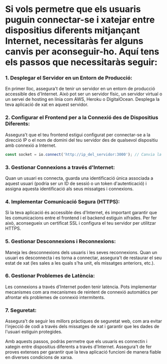 # Si vols permetre que els usuaris puguin connectar-se i xatejar entre dispositius diferents mitjançant Internet, necessitaràs fer alguns canvis per aconseguir-ho. Aquí tens els passos que necessitaràs seguir:

### 1. **Desplegar el Servidor en un Entorn de Producció:**

En primer lloc, assegura't de tenir un servidor en un entorn de producció accessible des d'Internet. Això pot ser un servidor físic, un servidor virtual o un servei de hosting en línia com AWS, Heroku o DigitalOcean. Desplega la teva aplicació de xat en aquest servidor.

### 2. **Configurar el Frontend per a la Connexió des de Dispositius Diferents:**

Assegura't que el teu frontend estigui configurat per connectar-se a la direcció IP o el nom de domini del teu servidor des de qualsevol dispositiu amb connexió a Internet.

```javascript
const socket = io.connect('http://ip_del_servidor:3000'); // Canvia la IP i el port si és necessari
```

### 3. **Gestionar Connexions a través d'Internet:**

Quan un usuari es connecta, guarda una identificació única associada a aquest usuari (podria ser un ID de sessió o un token d'autenticació) i assigna aquesta identificació als seus missatges i connexions.

### 4. **Implementar Comunicació Segura (HTTPS):**

Si la teva aplicació és accessible des d'Internet, és important garantir que les comunicacions entre el frontend i el backend estiguin xifrades. Per fer això, aconsegueix un certificat SSL i configura el teu servidor per utilitzar HTTPS.

### 5. **Gestionar Desconnexions i Reconnexions:**

Maneja les desconnexions dels usuaris i les seves reconnexions. Quan un usuari es desconnecta i es torna a connectar, assegura't de restaurar el seu estat de xat (les sales a les quals s'ha unit, els missatges anteriors, etc.).

### 6. **Gestionar Problemes de Latència:**

Les connexions a través d'Internet poden tenir latència. Pots implementar mecanismes com ara mecanismes de reintent de connexió automàtics per afrontar els problemes de connexió intermitents.

### 7. **Seguretat:**

Assegura't de seguir les millors pràctiques de seguretat web, com ara evitar l'injecció de codi a través dels missatges de xat i garantir que les dades de l'usuari estiguin protegides.

Amb aquests passos, podràs permetre que els usuaris es connectin i xategin entre dispositius diferents a través d'Internet. Assegura't de fer proves extenses per garantir que la teva aplicació funcioni de manera fiable en diverses condicions de xarxa.